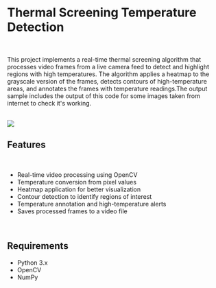 <h1>Thermal Screening Temperature Detection</h1>
<br>
<p>This project implements a real-time thermal screening algorithm that processes video frames from a live camera feed to detect and highlight regions with high temperatures. The algorithm applies a heatmap to the grayscale version of the frames, detects contours of high-temperature areas, and annotates the frames with temperature readings.The output sample includes the output of this code for some images taken from internet to check it's working.</p>
<br>
<img src="https://github-production-user-asset-6210df.s3.amazonaws.com/128219730/338826915-825d57cb-2305-4075-b8cb-e3c56aedc4da.jpg?X-Amz-Algorithm=AWS4-HMAC-SHA256&X-Amz-Credential=AKIAVCODYLSA53PQK4ZA%2F20240612%2Fus-east-1%2Fs3%2Faws4_request&X-Amz-Date=20240612T045412Z&X-Amz-Expires=300&X-Amz-Signature=edd2c9c5ba28d4ba13ce1a5674e1b91477d72fe01a3a22faefe021917cbabf1f&X-Amz-SignedHeaders=host&actor_id=128219730&key_id=0&repo_id=805688994"  >



<br>
<h2>Features</h2>
<br>
<ul> 
<li>Real-time video processing using OpenCV</li>
<li>Temperature conversion from pixel values</li>
<li>Heatmap application for better visualization</li>
<li>Contour detection to identify regions of interest</li>
<li>Temperature annotation and high-temperature alerts</li>
<li>Saves processed frames to a video file</li></ul>
<br>

<h2>Requirements</h2>
<ul><li>Python 3.x</li>
<li>OpenCV</li>
<li>NumPy</li></ul>
